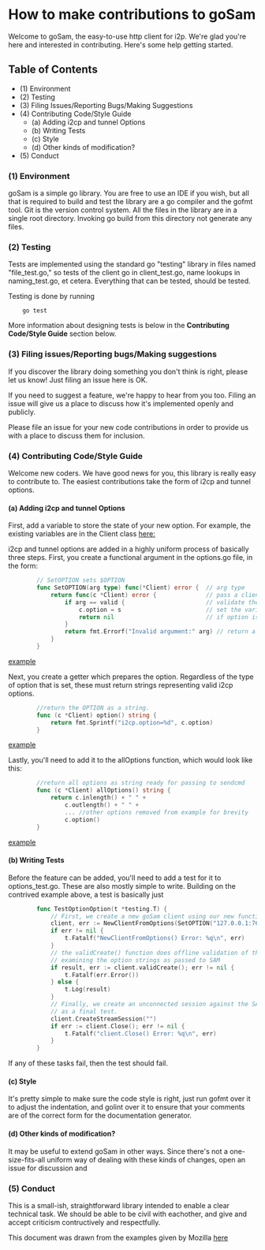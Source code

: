 How to make contributions to goSam
==================================

Welcome to goSam, the easy-to-use http client for i2p. We're glad you're here
and interested in contributing. Here's some help getting started.

Table of Contents
-----------------

  * (1) Environment
  * (2) Testing
  * (3) Filing Issues/Reporting Bugs/Making Suggestions
  * (4) Contributing Code/Style Guide
    - (a) Adding i2cp and tunnel Options
    - (b) Writing Tests
    - (c) Style
    - (d) Other kinds of modification?
  * (5) Conduct

### (1) Environment

goSam is a simple go library. You are free to use an IDE if you wish, but all
that is required to build and test the library are a go compiler and the gofmt
tool. Git is the version control system. All the files in the library are in a
single root directory. Invoking go build from this directory not generate any
files.

### (2) Testing

Tests are implemented using the standard go "testing" library in files named
"file\_test.go," so tests of the client go in client\_test.go, name lookups
in naming\_test.go, et cetera. Everything that can be tested, should be tested.

Testing is done by running

        go test

More information about designing tests is below in the
**Contributing Code/Style Guide** section below.

### (3) Filing issues/Reporting bugs/Making suggestions

If you discover the library doing something you don't think is right, please let
us know! Just filing an issue here is OK.

If you need to suggest a feature, we're happy to hear from you too. Filing an
issue will give us a place to discuss how it's implemented openly and publicly.

Please file an issue for your new code contributions in order to provide us with
a place to discuss them for inclusion.

### (4) Contributing Code/Style Guide

Welcome new coders. We have good news for you, this library is really easy to
contribute to. The easiest contributions take the form of i2cp and tunnel
options.

#### (a) Adding i2cp and tunnel Options

First, add a variable to store the state of your new option. For example, the
existing variables are in the Client class [here:](https://github.com/cryptix/goSam/blob/701d7fcf03ddb354262fe213163dcf6f202a24f1/client.go#L29)

i2cp and tunnel options are added in a highly uniform process of basically three
steps. First, you create a functional argument in the options.go file, in the
form:

``` Go
        // SetOPTION sets $OPTION
        func SetOPTION(arg type) func(*Client) error {  // arg type
            return func(c *Client) error {              // pass a client to the inner function and declare error return function
                if arg == valid {                       // validate the argument
                    c.option = s                        // set the variable to the argument value
                    return nil                          // if option is set successfully return nil error
                }
                return fmt.Errorf("Invalid argument:" arg) // return a descriptive error if arg is invalid
            }
        }
```

[example](https://github.com/cryptix/goSam/blob/701d7fcf03ddb354262fe213163dcf6f202a24f1/options.go#L187)

Next, you create a getter which prepares the option. Regardless of the type of
option that is set, these must return strings representing valid i2cp options.

``` Go
        //return the OPTION as a string.
        func (c *Client) option() string {
            return fmt.Sprintf("i2cp.option=%d", c.option)
        }
```

[example](https://github.com/cryptix/goSam/blob/701d7fcf03ddb354262fe213163dcf6f202a24f1/options.go#L299)

Lastly, you'll need to add it to the allOptions function, which would look like
this:

``` Go
        //return all options as string ready for passing to sendcmd
        func (c *Client) allOptions() string {
            return c.inlength() + " " +
                c.outlength() + " " +
                ... //other options removed from example for brevity
                c.option()
        }
```

[example](https://github.com/cryptix/goSam/blob/701d7fcf03ddb354262fe213163dcf6f202a24f1/options.go#L333)

#### (b) Writing Tests

Before the feature can be added, you'll need to add a test for it to
options_test.go. These are also mostly simple to write. Building on the
contrived example above, a test is basically just

``` Go
        func TestOptionOption(t *testing.T) {
            // First, we create a new goSam client using our new functional argument
            client, err := NewClientFromOptions(SetOPTION("127.0.0.1:7656"), SetDebug(true)) //<-- use the new option you created here
            if err != nil {
                t.Fatalf("NewClientFromOptions() Error: %q\n", err)
            }
            // the validCreate() function does offline validation of the option by
            // examining the option strings as passed to SAM
            if result, err := client.validCreate(); err != nil {
                t.Fatalf(err.Error())
            } else {
                t.Log(result)
            }
            // Finally, we create an unconnected session against the SAM bridge
            // as a final test.
            client.CreateStreamSession("")
            if err := client.Close(); err != nil {
                t.Fatalf("client.Close() Error: %q\n", err)
            }
        }
```

If any of these tasks fail, then the test should fail.

#### (c) Style

It's pretty simple to make sure the code style is right, just run gofmt over it
to adjust the indentation, and golint over it to ensure that your comments are
of the correct form for the documentation generator.

#### (d) Other kinds of modification?

It may be useful to extend goSam in other ways. Since there's not a
one-size-fits-all uniform way of dealing with these kinds of changes, open an
issue for discussion and

### (5) Conduct

This is a small-ish, straightforward library intended to enable a clear
technical task. We should be able to be civil with eachother, and give and
accept criticism contructively and respectfully.

This document was drawn from the examples given by Mozilla
[here](mozillascience.github.io/working-open-workshop/contributing/)
